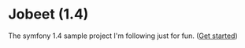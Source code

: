 # Jobeet (1.4)
The symfony 1.4 sample project I'm following just for fun.
([Get started](http://symfony.com/legacy/doc/jobeet?orm=Doctrine))
